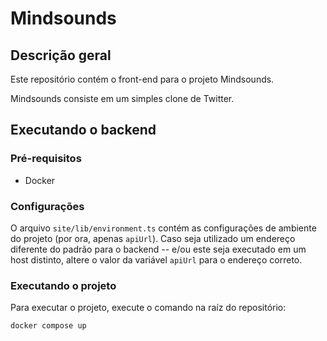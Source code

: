 # Mindsounds

## Descrição geral
Este repositório contém o front-end para o projeto Mindsounds.

Mindsounds consiste em um simples clone de Twitter.

## Executando o backend

### Pré-requisitos

- Docker

### Configurações

O arquivo `site/lib/environment.ts` contém as configurações de ambiente do projeto (por ora, apenas `apiUrl`).
Caso seja utilizado um endereço diferente do padrão para o backend -- e/ou este seja executado em um host distinto, altere o valor da variável `apiUrl` para o endereço correto.

### Executando o projeto

Para executar o projeto, execute o comando na raíz do repositório:

```bash
docker compose up
```




